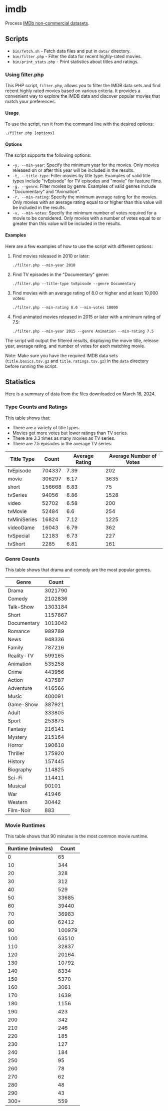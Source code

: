 # imdb
Process [IMDb non-commercial datasets](https://developer.imdb.com/non-commercial-datasets/).

## Scripts
* `bin/fetch.sh` - Fetch data files and put in `data/` directory.
* `bin/filter.php` - Filter the data for recent highly-rated movies.
* `bin/print_stats.php` - Print statistics about titles and ratings.

### Using filter.php

This PHP script, `filter.php`, allows you to filter the IMDB data sets and find
recent highly rated movies based on various criteria. It provides a convenient
way to explore the IMDB data and discover popular movies that match your
preferences.

#### Usage

To use the script, run it from the command line with the desired options:

```
./filter.php [options]
```

#### Options

The script supports the following options:

- `-y, --min-year`: Specify the minimum year for the movies. Only movies
  released on or after this year will be included in the results.
- `-t, --title-type`: Filter movies by title type. Examples of valid title types
  include "tvEpisode" for TV episodes and "movie" for feature films.
- `-g, --genre`: Filter movies by genre. Examples of valid genres include
  "Documentary" and "Animation".
- `-r, --min-rating`: Specify the minimum average rating for the movies. Only
  movies with an average rating equal to or higher than this value will be
  included in the results.
- `-v, --min-votes`: Specify the minimum number of votes required for a movie to
  be considered. Only movies with a number of votes equal to or greater than
  this value will be included in the results.

#### Examples

Here are a few examples of how to use the script with different options:

1. Find movies released in 2010 or later:
   ```
   ./filter.php --min-year 2010
   ```

2. Find TV episodes in the "Documentary" genre:
   ```
   ./filter.php --title-type tvEpisode --genre Documentary
   ```

3. Find movies with an average rating of 8.0 or higher and at least 10,000
votes:
   ```
   ./filter.php --min-rating 8.0 --min-votes 10000
   ```

4. Find animated movies released in 2015 or later with a minimum rating of 7.5:
   ```
   ./filter.php --min-year 2015 --genre Animation --min-rating 7.5
   ```

The script will output the filtered results, displaying the movie title, release
year, average rating, and number of votes for each matching movie.

Note: Make sure you have the required IMDB data sets (`title.basics.tsv.gz` and
`title.ratings.tsv.gz`) in the `data` directory before running the script.

## Statistics

Here is a summary of data from the files downloaded on March 16, 2024.

### Type Counts and Ratings

This table shows that:
* There are a variety of title types.
* Movies get more votes but lower ratings than TV series.
* There are 3.3 times as many movies as TV series.
* There are 7.5 episodes in the average TV series.

| Title Type | Count | Average Rating | Average Number of Votes |
|------------|-------|----------------|-------------------------|
| tvEpisode | 704337 | 7.39 | 202 |
| movie | 306297 | 6.17 | 3635 |
| short | 156668 | 6.83 | 75 |
| tvSeries | 94056 | 6.86 | 1528 |
| video | 52702 | 6.58 | 200 |
| tvMovie | 52484 | 6.6 | 254 |
| tvMiniSeries | 16824 | 7.12 | 1225 |
| videoGame | 16043 | 6.79 | 362 |
| tvSpecial | 12183 | 6.73 | 227 |
| tvShort | 2285 | 6.81 | 161 |

### Genre Counts

This table shows that drama and comedy are the most popular genres.

| Genre | Count |
|-------|-------|
| Drama | 3021790 |
| Comedy | 2102836 |
| Talk-Show | 1303184 |
| Short | 1157867 |
| Documentary | 1013042 |
| Romance | 989789 |
| News | 948336 |
| Family | 787216 |
| Reality-TV | 599165 |
| Animation | 535258 |
| Crime | 443956 |
| Action | 437587 |
| Adventure | 416566 |
| Music | 400091 |
| Game-Show | 387921 |
| Adult | 333805 |
| Sport | 253875 |
| Fantasy | 216141 |
| Mystery | 215164 |
| Horror | 190618 |
| Thriller | 175920 |
| History | 157445 |
| Biography | 114825 |
| Sci-Fi | 114411 |
| Musical | 90101 |
| War | 41946 |
| Western | 30442 |
| Film-Noir | 883 |

### Movie Runtimes

This table shows that 90 minutes is the most common movie runtime.

| Runtime (minutes) | Count |
|-------------------|-------|
| 0 | 65 |
| 10 | 344 |
| 20 | 328 |
| 30 | 312 |
| 40 | 529 |
| 50 | 33685 |
| 60 | 39440 |
| 70 | 36983 |
| 80 | 62412 |
| 90 | 100979 |
| 100 | 63510 |
| 110 | 32837 |
| 120 | 20164 |
| 130 | 10792 |
| 140 | 8334 |
| 150 | 5370 |
| 160 | 3061 |
| 170 | 1639 |
| 180 | 1156 |
| 190 | 423 |
| 200 | 342 |
| 210 | 246 |
| 220 | 185 |
| 230 | 127 |
| 240 | 184 |
| 250 | 95 |
| 260 | 78 |
| 270 | 62 |
| 280 | 48 |
| 290 | 43 |
| 300+ | 559 |
